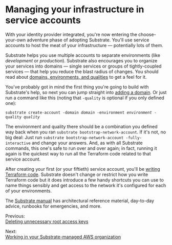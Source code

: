 # Managing your infrastructure in service accounts

With your identity provider integrated, you're now entering the choose-your-own adventure phase of adopting Substrate. You'll use service accounts to host the meat of your infrastructure &mdash; potentially lots of them.

Substrate helps you use multiple accounts to separate environments (like _development_ or _production_). Substrate also encourages you to organize your services into domains &mdash; single services or groups of tightly-coupled services &mdash; that help you reduce the blast radius of changes. You should read about [domains, environments, and qualities](../../domains-environments-qualities/) to get a feel for it.

You've probably got in mind the first thing you're going to build with Substrate's help, so next you can jump straight into [adding a domain](../../adding-a-domain/). Or just run a command like this (noting that `-quality` is optional if you only defined one):

<pre><code>substrate create-account -domain <em>domain</em> -environment <em>environment</em> -quality <em>quality</em></code></pre>

The environment and quality there should be a combination you defined way back when you ran `substrate bootstrap-network-account`. If it's not, no big deal: Just run `substrate bootstrap-network-account -fully-interactive` and change your answers. And, as with all Substrate commands, this one's safe to run over and over again; in fact, running it again is the quickest way to run all the Terraform code related to that service account.

After creating your first (or your fiftieth) service account, you'll be [writing Terraform code](../../writing-terraform-code/). Substrate doesn't change or restrict how you write Terraform code but it does introduce a few handy shortcuts you can use to name things sensibly and get access to the network it's configured for each of your environments.

The [Substrate manual](../../) has architectural reference material, day-to-day advice, runbooks for emergencies, and more.

<section class="table">
    <section id="previous">
        <p>Previous:<br><a href="../deleting-unnecessary-root-access-keys/">Deleting unnecessary root access keys</a></p>
    </section>
    <section id="next">
        <p>Next:<br><a href="../../#working">Working in your Substrate-managed AWS organization</a></p>
    </section>
</section>
